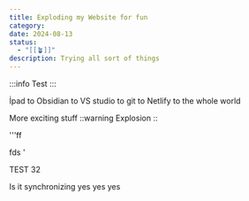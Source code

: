 ```yaml
---
title: Exploding my Website for fun
category: 
date: 2024-08-13
status:
  - "[[🪴]]"
description: Trying all sort of things
---
```


:::info
Test
:::

İpad to Obsidian to VS studio to git to Netlify to the whole world

More exciting stuff
::warning
Explosion
::


'''ff

fds
'

TEST 32


Is it synchronizing yes yes yes